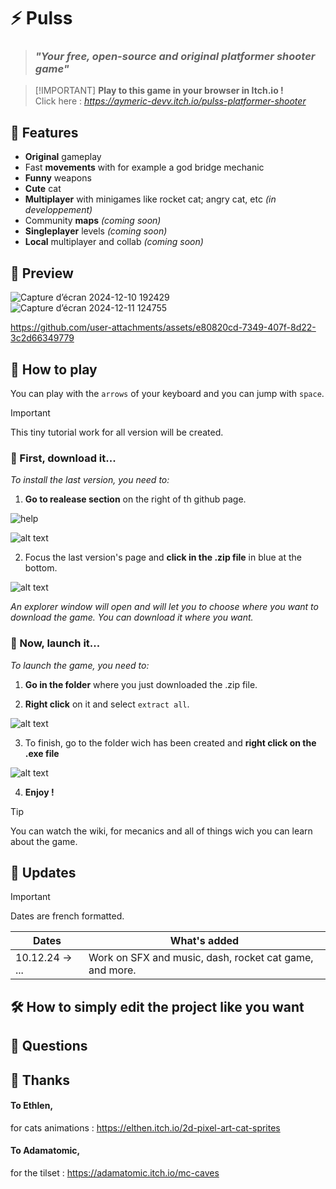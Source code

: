 # ⚡ Pulss
> ### *"Your free, open-source and original platformer shooter game"*

>  [!IMPORTANT]
> **Play to this game in your browser in Itch.io !**  
> Click here : *https://aymeric-devv.itch.io/pulss-platformer-shooter*
>
## 📜 Features
- **Original** gameplay
- Fast **movements** with for example a god bridge mechanic
- **Funny** weapons
- **Cute** cat
- **Multiplayer** with minigames like rocket cat; angry cat, etc *(in developpement)*
- Community **maps** *(coming soon)*
- **Singleplayer** levels *(coming soon)*
- **Local** multiplayer and collab *(coming soon)*
  
## 📸 Preview
![Capture d’écran 2024-12-10 192429](https://github.com/user-attachments/assets/72d1880c-0cbc-489d-8789-a86ea0c3cb2f)
![Capture d’écran 2024-12-11 124755](https://github.com/user-attachments/assets/c432dc29-41e6-414a-8f45-74e5a4cc48d6)



https://github.com/user-attachments/assets/e80820cd-7349-407f-8d22-3c2d66349779



## 💾 How to play
You can play with the `arrows` of your keyboard and you can jump with `space`.
> [!IMPORTANT]
> This tiny tutorial work for all version will be created.
> 
### 📡 First, download it...
*To install the last version, you need to:*
1. **Go to realease section** on the right of th github page.

![help](https://github.com/user-attachments/assets/6b3595ca-c1c5-4870-a0ee-3c63dc278c38)

![alt text](/preview/help2.gif)

2. Focus the last version's page and **click in the .zip file** in blue at the bottom.

![alt text](/preview/help1.gif)

*An explorer window will open and will let you to choose where you want to download the game.
You can download it where you want.*

### 💖 Now, launch it...
*To launch the game, you need to:*

1. **Go in the folder** where you just downloaded the .zip file.
   
2. **Right click** on it and select `extract all`.
   
![alt text](/preview/help3.gif)

3. To finish, go to the folder wich has been created and **right click on the .exe file**
 
![alt text](/preview/help4.gif)

4. **Enjoy !**
> [!TIP]
> You can watch the wiki, for mecanics and all of things wich you can learn about the game.
> 
## 📣 Updates
> [!IMPORTANT]
> Dates are french formatted.
>

| Dates | What's added |
|---|---|
| 10.12.24 -> ... | Work on SFX and music, dash, rocket cat game, and more. |
## 🛠 How to simply edit the project like you want

## 💬 Questions

## 💌 Thanks
#### **To Ethlen**, 
for cats animations :
https://elthen.itch.io/2d-pixel-art-cat-sprites

#### To Adamatomic, 
for the tilset : 
https://adamatomic.itch.io/mc-caves

